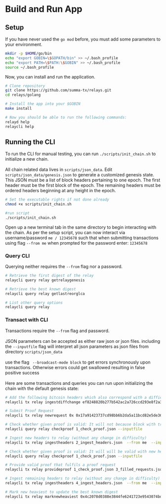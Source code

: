 # Build and Run App

## Setup
If you have never used the `go mod` before, you must add some parameters to your environment.

```bash
mkdir -p $HOME/go/bin
echo "export GOBIN=\$GOPATH/bin" >> ~/.bash_profile
echo "export PATH=\$PATH:\$GOBIN" >> ~/.bash_profile
source ~/.bash_profile
```

Now, you can install and run the application.

```bash
# Clone repository
git clone https://github.com/summa-tx/relays.git
cd relays/golang

# Install the app into your $GOBIN
make install

# Now you should be able to run the following commands:
relayd help
relaycli help
```
## Running the CLI
To run the CLI for manual testing, you can run `./scripts/init_chain.sh` to initialize a new chain.<br><br>
All chain related data lives in `scripts/json_data`. Edit `scripts/json_data/genesis.json` to generate a customized genesis state. This JSON must be a list of block headers pertaining to one epoch. The first header must be the first block of the epoch. The remaining headers must be ordered headers beginning at any height in the epoch.
```bash
# Set the executable rights if not done already
chmod +x scripts/init_chain.sh

#run script
./scripts/init_chain.sh
```
Open up a new terminal tab in the same directory to begin interacting with the chain. As per the setup script, you can now interact via username/password `me / 12345678` such that when submitting transactions using flag `--from me` when prompted for the password enter: `12345678`

### Query CLI
Querying neither requires the `--from` flag nor a password.
```bash
# Retrieve the first digest of the relay
relaycli query relay getrelaygenesis

# Retrieve the best known digest
relaycli query relay getlastreorglca

# List other query options
relaycli query relay
```

### Transact with CLI
Transactions require the `--from` flag and password.<br><br>
JSON parameters can be accepted as either raw json or json files. including the `--inputfile` flag will interpret all json parameters as json files from directory `scripts/json_data` <br><br>
use the flag ` --broadcast-mode block` to get errors synchronously upon transactions. Otherwise errors could get swallowed resulting in false positive success <br><br>
Here are some transactions and queries you can run upon initializing the chain with the default genesis state:

```bash
# Add the following bitcoin headers which also correspond with a difficulty change in the bitcoin change
relaycli tx relay ingestdiffchange ef8248820b277b542ac2a726ccd293e8f2a3ea24c1fe04000000000000000000  0_new_difficulty.json --inputfile --from me --broadcast-mode block

# Submit Proof Request
relaycli tx relay newrequest 0x 0x17a91423737cd98bb6b2da5a11bcd82e5de36591d69f9f87 0  1  --broadcast-mode block --from me

# Check whether given proof is valid: It will not because block with transaction has not been ingested yet
relaycli query relay checkproof 1_check_proof.json --inputfile

# Ingest new headers to relay (without any change in difficulty)
relaycli tx relay ingestheaders 2_ingest_headers.json  --from me  --inputfile --broadcast-mode block

# Check whether given proof is valid: It will will be valid with new headers from previous tx
relaycli query relay checkproof 1_check_proof.json --inputfile

# Provide valid proof that fulfils a proof request
relaycli tx relay provideproof 1_check_proof.json 3_filled_requests.json  --from me  --inputfile --broadcast-mode block

# Ingest remaining headers to relay (without any change in difficulty)
relaycli tx relay ingestheaders 4_ingest_headers.json  --from me  --inputfile --broadcast-mode block

# Mark new heaviest to update the best known digest
relaycli tx relay marknewheaviest 0x4c2078d0388e3844fe6241723e9543074bd3a974c16611000000000000000000 0x0000c020954ea1d980abc34fd5c260205e025a405f59cdf510960c000000000000000000ad864d04a6ca14e597da45c4936dd3a07946e7d72aab72a3ed7444f0f6da618dd150425eff3212173f0c982d 0x0000c020bc00d40ffb1b0e8850475b0ff71d990080bb0e8203d1090000000000000000008a317b377cc53010ed4c741bd6bcea5fe6748665a6a9374510ff77e5cdfac7e3b971425ed41a12174334a315  0 --broadcast-mode block --from me

```
